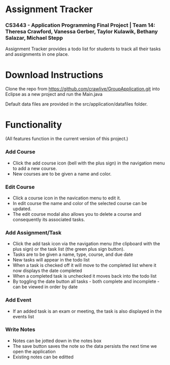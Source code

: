 # Assignment Tracker
### CS3443 - Application Programming Final Project | Team 14: Theresa Crawford, Vanessa Gerber, Taylor Kulawik, Bethany Salazar, Michael Stepp

Assignment Tracker provides a todo list for students to track all their tasks and assignments in one place.

# Download Instructions
Clone the repo from https://github.com/crawlive/GroupApplication.git into Eclipse as a new project and run the Main.java

Default data files are provided in the src/application/datafiles folder.

# Functionality
(All features function in the current version of this project.)

### Add Course
- Click the add course icon (bell with the plus sign) in the navigation menu to add a new course.
- New courses are to be given a name and color.

### Edit Course
- Click a course icon in the navication menu to edit it. 
- In edit course the name and color of the selected course can be updated.
- The edit course modal also allows you to delete a course and consequently its associated tasks.

### Add Assignment/Task
- Click the add task icon via the navigation menu (the clipboard with the plus sign) or the task list (the green plus sign button).
- Tasks are to be given a name, type, course, and due date
- New tasks will appear in the todo list
- When a task is checked off it will move to the completed list where it now displays the date completed
- When a completed task is unchecked it moves back into the todo list
- By toggling the date button all tasks - both complete and incomplete - can be viewed in order by date

### Add Event
- If an added task is an exam or meeting, the task is also displayed in the events list

### Write Notes
- Notes can be jotted down in the notes box
- The save button saves the note so the data persists the next time we open the application
- Existing notes can be editted

